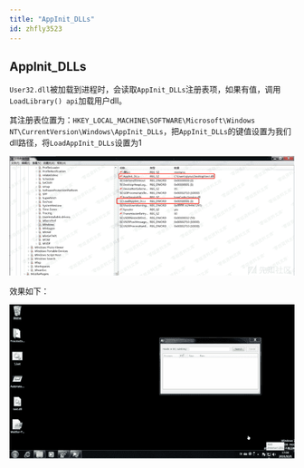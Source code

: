 ```yaml
---
title: "AppInit_DLLs"
id: zhfly3523
---
```


## AppInit_DLLs

`User32.dll`被加载到进程时，会读取`AppInit_DLLs`注册表项，如果有值，调用`LoadLibrary() api`加载用户dll。

其注册表位置为：`HKEY_LOCAL_MACHINE\SOFTWARE\Microsoft\Windows NT\CurrentVersion\Windows\AppInit_DLLs`，把`AppInit_DLLs`的键值设置为我们dll路径，将`LoadAppInit_DLLs`设置为1

![image](../img/07151c7f3cd8e7d37c311c20b48cdd34.png)

效果如下：

![image](../img/035ecf61c5df02e18a9b4ca9e5c9acb7.png)